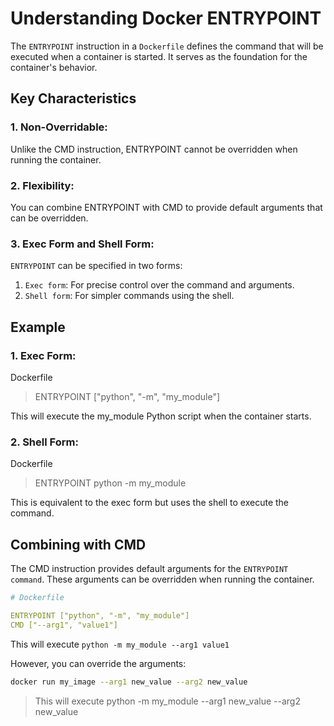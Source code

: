# Understanding Docker ENTRYPOINT

The `ENTRYPOINT` instruction in a `Dockerfile` defines the command that will be executed when a container is started. It serves as the foundation for the container's behavior.

## Key Characteristics

### 1. Non-Overridable:

Unlike the CMD instruction, ENTRYPOINT cannot be overridden when running the container.

### 2. Flexibility:

You can combine ENTRYPOINT with CMD to provide default arguments that can be overridden.

### 3. Exec Form and Shell Form:

`ENTRYPOINT` can be specified in two forms:

1. `Exec form`: For precise control over the command and arguments.
2. `Shell form`: For simpler commands using the shell.

## Example

### 1. Exec Form:

Dockerfile

> ENTRYPOINT ["python", "-m", "my_module"]

This will execute the my_module Python script when the container starts.

### 2. Shell Form:

Dockerfile

> ENTRYPOINT python -m my_module

This is equivalent to the exec form but uses the shell to execute the command.

## Combining with CMD

The CMD instruction provides default arguments for the `ENTRYPOINT command`. These arguments can be overridden when running the container.

```yml
# Dockerfile

ENTRYPOINT ["python", "-m", "my_module"]
CMD ["--arg1", "value1"]
```

This will execute `python -m my_module --arg1 value1`

However, you can override the arguments:

```bash
docker run my_image --arg1 new_value --arg2 new_value
```
> This will execute python -m my_module --arg1 new_value --arg2 new_value

